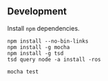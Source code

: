 ## Development

Install `npm` dependencies.

    npm install --no-bin-links
    npm install -g mocha
    npm install -g tsd
    tsd query node -a install -ros
    
    mocha test
    
    
    
    



